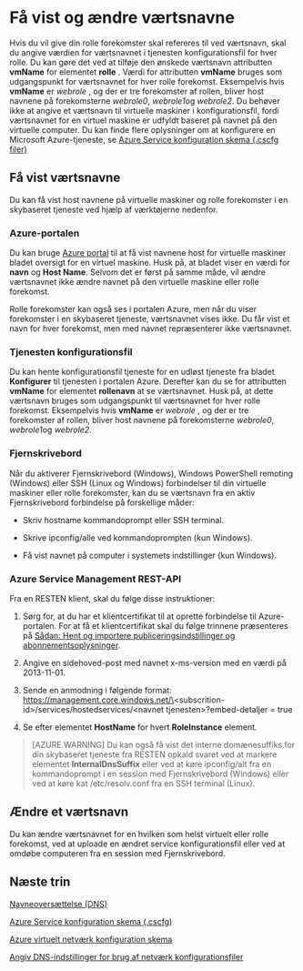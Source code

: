 <properties 
   pageTitle="Få vist og ændre værtsnavne | Microsoft Azure"
   description="Hvordan du kan få vist og ændre værtsnavne til Azure virtuelle maskiner, web og arbejder roller for navneoversættelse"
   services="virtual-network"
   documentationCenter="na"
   authors="jimdial"
   manager="carmonm"
   editor="tysonn" />
<tags 
   ms.service="virtual-network"
   ms.devlang="na"
   ms.topic="article"
   ms.tgt_pltfrm="na"
   ms.workload="infrastructure-services"
   ms.date="04/27/2016"
   ms.author="jdial" />

# <a name="viewing-and-modifying-hostnames"></a>Få vist og ændre værtsnavne

Hvis du vil give din rolle forekomster skal refereres til ved værtsnavn, skal du angive værdien for værtsnavnet i tjenesten konfigurationsfil for hver rolle. Du kan gøre det ved at tilføje den ønskede værtsnavn attributten **vmName** for elementet **rolle** . Værdi for attributten **vmName** bruges som udgangspunkt for værtsnavnet for hver rolle forekomst. Eksempelvis hvis **vmName** er *webrole* , og der er tre forekomster af rollen, bliver host navnene på forekomsterne *webrole0*, *webrole1*og *webrole2*. Du behøver ikke at angive et værtsnavn til virtuelle maskiner i konfigurationsfil, fordi værtsnavnet for en virtuel maskine er udfyldt baseret på navnet på den virtuelle computer. Du kan finde flere oplysninger om at konfigurere en Microsoft Azure-tjeneste, se [Azure Service konfiguration skema (.cscfg filer)](https://msdn.microsoft.com/library/azure/ee758710.aspx)

## <a name="viewing-hostnames"></a>Få vist værtsnavne

Du kan få vist host navnene på virtuelle maskiner og rolle forekomster i en skybaseret tjeneste ved hjælp af værktøjerne nedenfor.

### <a name="azure-portal"></a>Azure-portalen

Du kan bruge [Azure portal](http://portal.azure.com) til at få vist navnene host for virtuelle maskiner bladet oversigt for en virtuel maskine. Husk på, at bladet viser en værdi for **navn** og **Host Name**. Selvom det er først på samme måde, vil ændre værtsnavnet ikke ændre navnet på den virtuelle maskine eller rolle forekomst.

Rolle forekomster kan også ses i portalen Azure, men når du viser forekomster i en skybaseret tjeneste, værtsnavnet vises ikke. Du får vist et navn for hver forekomst, men med navnet repræsenterer ikke værtsnavnet.

### <a name="service-configuration-file"></a>Tjenesten konfigurationsfil

Du kan hente konfigurationsfil tjeneste for en udløst tjeneste fra bladet **Konfigurer** til tjenesten i portalen Azure. Derefter kan du se for attributten **vmName** for elementet **rollenavn** at se værtsnavnet. Husk på, at dette værtsnavn bruges som udgangspunkt til værtsnavnet for hver rolle forekomst. Eksempelvis hvis **vmName** er *webrole* , og der er tre forekomster af rollen, bliver host navnene på forekomsterne *webrole0*, *webrole1*og *webrole2*.

### <a name="remote-desktop"></a>Fjernskrivebord

Når du aktiverer Fjernskrivebord (Windows), Windows PowerShell remoting (Windows) eller SSH (Linux og Windows) forbindelser til din virtuelle maskiner eller rolle forekomster, kan du se værtsnavn fra en aktiv Fjernskrivebord forbindelse på forskellige måder:

- Skriv hostname kommandoprompt eller SSH terminal.

- Skrive ipconfig/alle ved kommandoprompten (kun Windows).

- Få vist navnet på computer i systemets indstillinger (kun Windows).

### <a name="azure-service-management-rest-api"></a>Azure Service Management REST-API

Fra en RESTEN klient, skal du følge disse instruktioner:

1. Sørg for, at du har et klientcertifikat til at oprette forbindelse til Azure-portalen. For at få et klientcertifikat skal du følge trinnene præsenteres på [Sådan: Hent og importere publiceringsindstillinger og abonnementsoplysninger](https://msdn.microsoft.com/library/dn385850.aspx). 

1. Angive en sidehoved-post med navnet x-ms-version med en værdi på 2013-11-01.

1. Sende en anmodning i følgende format: https://management.core.windows.net/\<subscrition-id\>/services/hostedservices/\<navnet tjenesten\>?embed-detaljer = true

1. Se efter elementet **HostName** for hvert **RoleInstance** element.

>[AZURE.WARNING] Du kan også få vist det interne domænesuffiks for din skybaseret tjeneste fra RESTEN opkald svaret ved at markere elementet **InternalDnsSuffix** eller ved at køre ipconfig/alt fra en kommandoprompt i en session med Fjernskrivebord (Windows) eller ved at køre kat /etc/resolv.conf fra en SSH terminal (Linux).

## <a name="modifying-a-hostname"></a>Ændre et værtsnavn

Du kan ændre værtsnavnet for en hvilken som helst virtuelt eller rolle forekomst, ved at uploade en ændret service konfigurationsfil eller ved at omdøbe computeren fra en session med Fjernskrivebord.

## <a name="next-steps"></a>Næste trin

[Navneoversættelse (DNS)](virtual-networks-name-resolution-for-vms-and-role-instances.md)

[Azure Service konfiguration skema (.cscfg)](https://msdn.microsoft.com/library/windowsazure/ee758710.aspx)

[Azure virtuelt netværk konfiguration skema](http://go.microsoft.com/fwlink/?LinkId=248093)

[Angiv DNS-indstillinger for brug af netværk konfigurationsfiler](virtual-networks-specifying-a-dns-settings-in-a-virtual-network-configuration-file.md)
